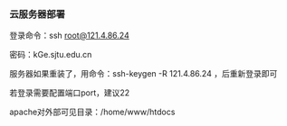 ### 云服务器部署

登录命令：ssh root@121.4.86.24

密码：kGe.sjtu.edu.cn

服务器如果重装了，用命令：ssh-keygen -R 121.4.86.24 ，后重新登录即可

若登录需要配置端口port，建议22

apache对外部可见目录：/home/www/htdocs


